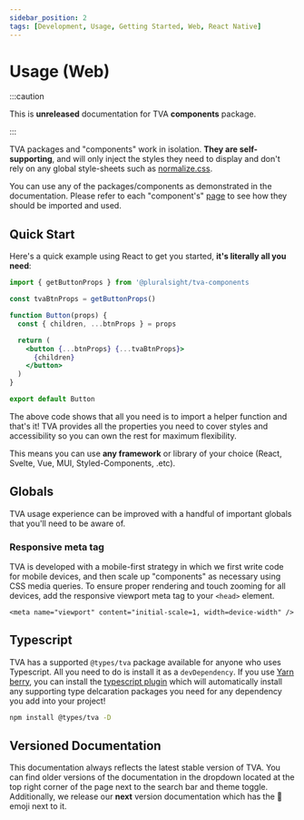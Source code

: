 ```yaml
---
sidebar_position: 2
tags: [Development, Usage, Getting Started, Web, React Native]
---
```


# Usage (Web)

:::caution

This is **unreleased** documentation for TVA **components** package.

:::

TVA packages and "components" work in isolation. **They are self-supporting**, and will only inject the styles they need to display and don't rely on any global style-sheets such as [normalize.css](https://github.com/necolas/normalize.css/).

You can use any of the packages/components as demonstrated in the documentation. Please refer to each "component's" [page](../packages/components/button) to see how they should be imported and used.

## Quick Start

<!-- TODO: Add React live imports when package published -->

Here's a quick example using React to get you started, **it's literally all you need**:

```jsx title="components/Button.jsx"
import { getButtonProps } from '@pluralsight/tva-components

const tvaBtnProps = getButtonProps()

function Button(props) {
  const { children, ...btnProps } = props

  return (
    <button {...btnProps} {...tvaBtnProps}>
      {children}
    </button>
  )
}

export default Button

```

The above code shows that all you need is to import a helper function and that's it! TVA provides all the properties you need to cover styles and accessibility so you can own the rest for maximum flexibility.

This means you can use **any framework** or library of your choice (React, Svelte, Vue, MUI, Styled-Components, .etc).

## Globals

TVA usage experience can be improved with a handful of important globals that you'll need to be aware of.

### Responsive meta tag

TVA is developed with a mobile-first strategy in which we first write code for mobile devices, and then scale up "components" as necessary using CSS media queries. To ensure proper rendering and touch zooming for all devices, add the responsive viewport meta tag to your `<head>` element.

```
<meta name="viewport" content="initial-scale=1, width=device-width" />
```

## Typescript

TVA has a supported `@types/tva` package available for anyone who uses Typescript. All you need to do is install it as a `devDependency`. If you use [Yarn berry](https://yarnpkg.com/getting-started/migration), you can install the [typescript plugin](https://github.com/yarnpkg/berry/tree/master/packages/plugin-typescript) which will automatically install any supporting type delcaration packages you need for any dependency you add into your project!

```bash npm2yarn
npm install @types/tva -D
```

## Versioned Documentation

This documentation always reflects the latest stable version of TVA. You can find older versions of the documentation in the dropdown located at the top right corner of the page next to the search bar and theme toggle. Additionally, we release our **next** version documentation which has the :construction: emoji next to it.
